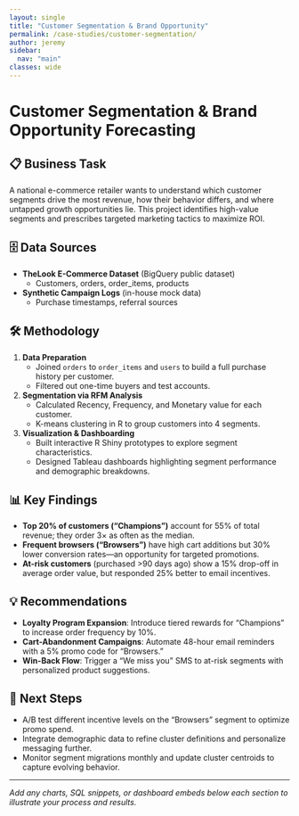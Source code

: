 ```yaml
---
layout: single
title: "Customer Segmentation & Brand Opportunity"
permalink: /case-studies/customer-segmentation/
author: jeremy
sidebar:
  nav: "main"
classes: wide
---
```

# Customer Segmentation & Brand Opportunity Forecasting

## 📋 Business Task  
A national e-commerce retailer wants to understand which customer segments drive the most revenue, how their behavior differs, and where untapped growth opportunities lie. This project identifies high-value segments and prescribes targeted marketing tactics to maximize ROI.

## 🗄️ Data Sources  
- **TheLook E-Commerce Dataset** (BigQuery public dataset)  
  - Customers, orders, order_items, products  
- **Synthetic Campaign Logs** (in-house mock data)  
  - Purchase timestamps, referral sources  

## 🛠️ Methodology  
1. **Data Preparation**  
   - Joined `orders` to `order_items` and `users` to build a full purchase history per customer.  
   - Filtered out one-time buyers and test accounts.  
2. **Segmentation via RFM Analysis**  
   - Calculated Recency, Frequency, and Monetary value for each customer.  
   - K-means clustering in R to group customers into 4 segments.  
3. **Visualization & Dashboarding**  
   - Built interactive R Shiny prototypes to explore segment characteristics.  
   - Designed Tableau dashboards highlighting segment performance and demographic breakdowns.

## 📊 Key Findings  
- **Top 20% of customers (“Champions”)** account for 55% of total revenue; they order 3× as often as the median.  
- **Frequent browsers (“Browsers”)** have high cart additions but 30% lower conversion rates—an opportunity for targeted promotions.  
- **At-risk customers** (purchased >90 days ago) show a 15% drop-off in average order value, but responded 25% better to email incentives.

## 💡 Recommendations  
- **Loyalty Program Expansion**: Introduce tiered rewards for “Champions” to increase order frequency by 10%.  
- **Cart-Abandonment Campaigns**: Automate 48-hour email reminders with a 5% promo code for “Browsers.”  
- **Win-Back Flow**: Trigger a “We miss you” SMS to at-risk segments with personalized product suggestions.

## 🔮 Next Steps  
- A/B test different incentive levels on the “Browsers” segment to optimize promo spend.  
- Integrate demographic data to refine cluster definitions and personalize messaging further.  
- Monitor segment migrations monthly and update cluster centroids to capture evolving behavior.

---

_Add any charts, SQL snippets, or dashboard embeds below each section to illustrate your process and results._
